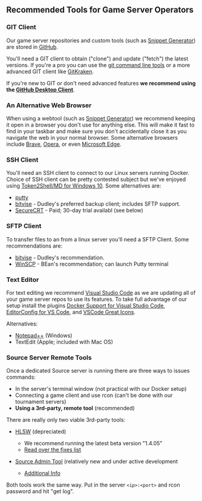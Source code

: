 ## Recommended Tools for Game Server Operators

### GIT Client

Our game server repositories and custom tools (such as [Snippet Generator](https://github.com/LacledesLAN/Snippet-Generator)) are stored in [GitHub](https://github.com/LacledesLAN).

You'll need a GIT client to obtain ("clone") and update ("fetch") the latest versions. If you're a pro you can use the [git command line tools](https://git-scm.com/) or a more advanced GIT client like [GitKraken](https://www.gitkraken.com/).

If you're new to GIT or don't need advanced features **we recommend using the [GitHub Desktop Client](https://desktop.github.com/)**.

### An Alternative Web Browser

When using a webtool (such as [Snippet Generator](https://github.com/LacledesLAN/Snippet-Generator)) we recommend keeping it open in a browser you don't use for anything else. This will make it fast to find in your taskbar and make sure you don't accidentally close it as you navigate the web in your normal browser. Some alternative browsers include [Brave](https://brave.com/), [Opera](http://www.opera.com/), or even [Microsoft Edge](https://www.microsoft.com/en-us/windows/microsoft-edge).

### SSH Client
You'll need an SSH client to connect to our Linux servers running Docker. Choice of SSH client can be pretty contested subject but we've enjoyed using [Token2Shell/MD for Windows 10](https://www.microsoft.com/store/apps/9NBLGGH2NCX9). Some alternatives are:
* [putty](https://www.chiark.greenend.org.uk/~sgtatham/putty/latest.html)
* [bitvise](https://www.bitvise.com/ssh-client-download) - Dudley's preferred backup client; includes SFTP support.
* [SecureCRT](https://www.vandyke.com/products/securecrt/index.html) - Paid; 30-day trial availabl (see below)

### SFTP Client
To transfer files to an from a linux server you'll need a SFTP Client. Some recommendations are:
* [bitvise](https://www.bitvise.com/ssh-client-download) - Dudley's recommendation.
* [WinSCP](http://winscp.net/) - BEan's recommendation; can launch Putty terminal


### Text Editor
For text editing we recommend [Visual Studio Code](https://code.visualstudio.com/) as we are updating all of your game server repos to use its features. To take full advantage of our setup install the plugins [Docker Support for Visual Studio Code](https://marketplace.visualstudio.com/items?itemName=PeterJausovec.vscode-docker), [EditorConfig for VS Code](https://marketplace.visualstudio.com/items?itemName=EditorConfig.EditorConfig), and [VSCode Great Icons](https://marketplace.visualstudio.com/items?itemName=emmanuelbeziat.vscode-great-icons).

Alternatives:
* [Notepad++](https://notepad-plus-plus.org/) (Windows)
* TextEdit (Apple; included with Mac OS)

### Source Server Remote Tools
Once a dedicated Source server is running there are three ways to issues commands:
* In the server's terminal window (not practical with our Docker setup)
* Connecting a game client and use rcon (can't be done with our tournament servers)
* **Using a 3rd-party, remote tool** (recommended)

There are really only two viable 3rd-party tools:

* [HLSW](http://www.hlsw.org/hlsw/download/) (depreciated)
  * We recommend running the latest beta version "1.4.05"
  * [Read over the fixes list](https://hlswfixes.com/#about)

* [Source Admin Tool](https://users.alliedmods.net/~drifter/SAT/) (relatively new and under active development
  * [Additional Info](https://forums.alliedmods.net/showthread.php?t=289370)

Both tools work the same way. Put in the server `<ip>:<port>` and rcon password and hit "get log".
